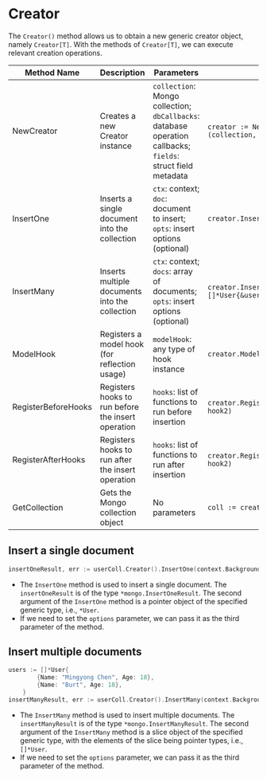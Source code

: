 # Creator

The `Creator()` method allows us to obtain a new generic creator object, namely `Creator[T]`. With the methods of `Creator[T]`, we can execute relevant creation operations.

| Method Name         | Description                                        | Parameters                                                                                                   | Example                                                     |
| ------------------- | -------------------------------------------------- | ------------------------------------------------------------------------------------------------------------ | ----------------------------------------------------------- |
| NewCreator          | Creates a new Creator instance                     | `collection`: Mongo collection; `dbCallbacks`: database operation callbacks; `fields`: struct field metadata | `creator := NewCreator[User](collection, callback, fields)` |
| InsertOne           | Inserts a single document into the collection      | `ctx`: context; `doc`: document to insert; `opts`: insert options (optional)                                 | `creator.InsertOne(ctx, &user)`                             |
| InsertMany          | Inserts multiple documents into the collection     | `ctx`: context; `docs`: array of documents; `opts`: insert options (optional)                                | `creator.InsertMany(ctx, []*User{&user1, &user2})`          |
| ModelHook           | Registers a model hook (for reflection usage)      | `modelHook`: any type of hook instance                                                                       | `creator.ModelHook(MyHook{})`                               |
| RegisterBeforeHooks | Registers hooks to run before the insert operation | `hooks`: list of functions to run before insertion                                                           | `creator.RegisterBeforeHooks(hook1, hook2)`                 |
| RegisterAfterHooks  | Registers hooks to run after the insert operation  | `hooks`: list of functions to run after insertion                                                            | `creator.RegisterAfterHooks(hook1, hook2)`                  |
| GetCollection       | Gets the Mongo collection object                   | No parameters                                                                                                | `coll := creator.GetCollection()`                           |

## Insert a single document

```go
insertOneResult, err := userColl.Creator().InsertOne(context.Background(), &User{Name: "Mingyong Chen", Age: 18})
```

- The `InsertOne` method is used to insert a single document. The `insertOneResult` is of the type `*mongo.InsertOneResult`. The second argument of the `InsertOne` method is a pointer object of the specified generic type, i.e., `*User`.
- If we need to set the `options` parameter, we can pass it as the third parameter of the method.

## Insert multiple documents

```go
users := []*User{
		{Name: "Mingyong Chen", Age: 18},
		{Name: "Burt", Age: 18},
	}
insertManyResult, err := userColl.Creator().InsertMany(context.Background(), users)
```

- The `InsertMany` method is used to insert multiple documents. The `insertManyResult` is of the type `*mongo.InsertManyResult`. The second argument of the `InsertMany` method is a slice object of the specified generic type, with the elements of the slice being pointer types, i.e., `[]*User`.
- If we need to set the `options` parameter, we can pass it as the third parameter of the method.
